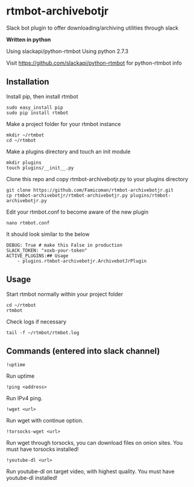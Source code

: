 rtmbot-archivebotjr
================

Slack bot plugin to offer downloading/archiving utilities through slack

**Written in python**

Using slackapi/python-rtmbot
Using python 2.7.3

Visit https://github.com/slackapi/python-rtmbot for python-rtmbot info

## Installation

Install pip, then install rtmbot

	sudo easy_install pip
	sudo pip install rtmbot

Make a project folder for your rtmbot instance

	mkdir ~/rtmbot
	cd ~/rtmbot

Make a plugins directory and touch an init module

	mkdir plugins
	touch plugins/__init__.py

Clone this repo and copy rtmbot-archivebotjr.py to your plugins directory

	git clone https://github.com/Famicoman/rtmbot-archivebotjr.git
	cp rtmbot-archivebotjr/rtmbot-archivebotjr.py plugins/rtmbot-archivebotjr.py

Edit your rtmbot.conf to become aware of the new plugin

	nano rtmbot.conf

It should look similar to the below

	DEBUG: True # make this False in production
 	SLACK_TOKEN: "xoxb-your-token"
 	ACTIVE_PLUGINS:## Usage
	    - plugins.rtmbot-archivebotjr.ArchivebotJrPlugin

## Usage

Start rtmbot normally within your project folder

	cd ~/rtmbot
	rtmbot

Check logs if necessary

	tail -f ~/rtmbot/rtmbot.log

## Commands (entered into slack channel)

	!uptime

Run uptime

	!ping <address>

Run IPv4 ping.

	!wget <url>

Run wget with continue option.

	!torsocks-wget <url>

Run wget through torsocks, you can download files on onion sites. You must have torsocks installed!

	!youtube-dl <url>

Run youtube-dl on target video, with highest quality. You must have youtube-dl installed!

